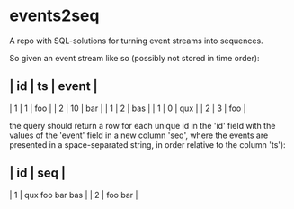 # events2seq

A repo with SQL-solutions for turning event streams into sequences.

So given an event stream like so (possibly not stored in time order):

| id | ts | event |
-------------------
| 1  | 1  | foo   |
| 2  | 10 | bar   |
| 1  | 2  | bas   |
| 1  | 0  | qux   |
| 2  | 3  | foo   |

the query should return a row for each unique id in the 'id' field with the values of the 'event' field in a new column 'seq', where the events are presented in a space-separated string, in order relative to the column 'ts'):

| id | seq             |
------------------------
| 1  | qux foo bar bas |
| 2  | foo bar         |
